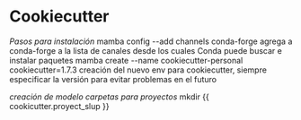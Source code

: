 # Cookiecutter
_Pasos para instalación_
mamba config --add channels conda-forge     agrega a conda-forge a la lista de canales desde los cuales Conda puede buscar e instalar paquetes
mamba create --name cookiecutter-personal cookiecutter=1.7.3    creación del nuevo env para cookiecutter, siempre especificar la versión para evitar problemas en el futuro 

_creación de modelo carpetas para proyectos_
mkdir {{ cookicutter.proyect_slup }}
